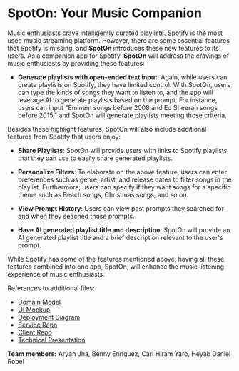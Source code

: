 # SpotOn: Your Music Companion

Music enthusiasts crave intelligently curated playlists. Spotify is the most used music streaming platform. However, there are some essential features that Spotify is missing, and **SpotOn** introduces these new features to its users. As a companion app for Spotify, **SpotOn** will address the cravings of music enthusiasts by providing these features:

- **Generate playlists with open-ended text input**: Again, while users can create playlists on Spotify, they have limited control. With SpotOn, users can type the kinds of songs they want to listen to, and the app will leverage AI to generate playlists based on the prompt. For instance, users can input "Eminem songs before 2008 and Ed Sheeran songs before 2015," and SpotOn will generate playlists meeting those criteria.

Besides these highlight features, SpotOn will also include additional features from Spotify that users enjoy:
- **Share Playlists**: SpotOn will provide users with links to Spotify playlists that they can use to easily share generated playlists.

- **Personalize Filters**: To elaborate on the above feature, users can enter preferences such as genre, artist, and release dates to filter songs in the playlist. Furthermore, users can specify if they want songs for a specific theme such as Beach songs, Christmas songs, and so on.

- **View Prompt History**: Users can view past prompts they searched for and when they seached those prompts.

- **Have AI generated playlist title and description**: SpotOn will provide an AI generated playlist title and a brief description relevant to the user's prompt.

While Spotify has some of the features mentioned above, having all these features combined into one app, SpotOn, will enhance the music listening experience of music enthusiasts.

References to additional files:
- [Domain Model](https://github.com/CS262-C-Spot-On/SpotOn-project/blob/main/images/Domain%20model.png)
- [UI Mockup](https://github.com/CS262-C-Spot-On/SpotOn-project/blob/main/images/User%20Interface%20Mockup.jpg)
- [Deployment Diagram](https://github.com/CS262-C-Spot-On/SpotOn-project/blob/main/images/Deployment%20Diagram.png)
- [Service Repo](https://github.com/CS262-C-Spot-On/SpotOn-service)
- [Client Repo](https://github.com/CS262-C-Spot-On/SpotOn-client)
- [Technical Presentation](https://github.com/CS262-C-Spot-On/SpotOn-project/blob/main/presentation/Technical%20Presentation.pptx)

**Team members:** Aryan Jha, Benny Enriquez, Carl Hiram Yaro, Heyab Daniel Robel



